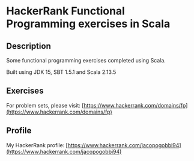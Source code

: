 # HackerRank Functional Programming exercises in Scala

## Description
Some functional programming exercises completed using Scala.

Built using JDK 15, SBT 1.5.1 and Scala 2.13.5

## Exercises
For problem sets, please visit:
[https://www.hackerrank.com/domains/fp](https://www.hackerrank.com/domains/fp)

## Profile
My HackerRank profile:
[https://www.hackerrank.com/jacopogobbi94](https://www.hackerrank.com/jacopogobbi94)